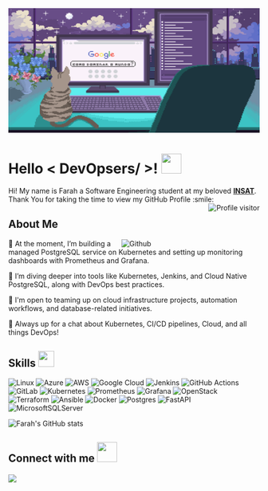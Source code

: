 
<div align="center">
<img width="100%" height = "250px" src="https://github.com/FarahTrigui/FarahTrigui/blob/main/Pixilart%20-%20Live%20on.gif" alt="cover" />
</div>

<h1> Hello < DevOpsers/ >! <img src = "https://raw.githubusercontent.com/MartinHeinz/MartinHeinz/master/wave.gif" width = 40px height=40px> </h1>
  
<div size='20px'> Hi! My name is Farah a Software Engineering student at my beloved <a href="https://www.linkedin.com/school/national-institute-of-applied-science-and-technology/" target="_blank"><b>INSAT</b></a>. Thank You for taking the time to view my GitHub Profile :smile: 
  <a href="https://komarev.com/ghpvc/?username=FarahTrigui">
  <img align="right" src="https://komarev.com/ghpvc/?username=FarahTrigui&label=Visitors&color=0e75b6&style=flat" alt="Profile visitor" />
</a>

</div>

<h2> About Me </h2>

<img width="55%" align="right" alt="Github" src="https://raw.githubusercontent.com/onimur/.github/master/.resources/git-header.svg" />


🔭 At the moment, I’m building a managed PostgreSQL service on Kubernetes and setting up monitoring dashboards with Prometheus and Grafana.

🌱 I’m diving deeper into tools like Kubernetes, Jenkins, and Cloud Native PostgreSQL, along with DevOps best practices.

🤝 I'm open to teaming up on cloud infrastructure projects, automation workflows, and database-related initiatives.

💬 Always up for a chat about Kubernetes, CI/CD pipelines, Cloud, and all things DevOps!

<h2> Skills <img src = "https://media2.giphy.com/media/QssGEmpkyEOhBCb7e1/giphy.gif?cid=ecf05e47a0n3gi1bfqntqmob8g9aid1oyj2wr3ds3mg700bl&rid=giphy.gif" width = 32px height=32px> </h2>

![Linux](https://img.shields.io/badge/Linux-FCC624?style=for-the-badge&logo=linux&logoColor=black)
![Azure](https://img.shields.io/badge/azure-%230072C6.svg?style=for-the-badge&logo=microsoftazure&logoColor=white)
![AWS](https://img.shields.io/badge/Amazon_Web_Services-FF9900?style=for-the-badge&logo=amazonwebservices&logoColor=white)
![Google Cloud](https://img.shields.io/badge/GoogleCloud-%234285F4.svg?style=for-the-badge&logo=google-cloud&logoColor=white)
![Jenkins](https://img.shields.io/badge/jenkins-%232C5263.svg?style=for-the-badge&logo=jenkins&logoColor=white)
![GitHub Actions](https://img.shields.io/badge/github%20actions-%232671E5.svg?style=for-the-badge&logo=githubactions&logoColor=white)
![GitLab](https://img.shields.io/badge/GitLab-330F63?style=for-the-badge&logo=gitlab&logoColor=white)
![Kubernetes](https://img.shields.io/badge/kubernetes-%23326ce5.svg?style=for-the-badge&logo=kubernetes&logoColor=white)
![Prometheus](https://img.shields.io/badge/Prometheus-E6522C?style=for-the-badge&logo=Prometheus&logoColor=white)
![Grafana](https://img.shields.io/badge/grafana-%23F46800.svg?style=for-the-badge&logo=grafana&logoColor=white)
![OpenStack](https://img.shields.io/badge/Openstack-%23f01742.svg?style=for-the-badge&logo=openstack&logoColor=white)
![Terraform](https://img.shields.io/badge/terraform-%235835CC.svg?style=for-the-badge&logo=terraform&logoColor=white)
![Ansible](https://img.shields.io/badge/ansible-%231A1918.svg?style=for-the-badge&logo=ansible&logoColor=white)
![Docker](https://img.shields.io/badge/docker-%230db7ed.svg?style=for-the-badge&logo=docker&logoColor=white)
![Postgres](https://img.shields.io/badge/postgres-%23316192.svg?style=for-the-badge&logo=postgresql&logoColor=white)
![FastAPI](https://img.shields.io/badge/fastapi-109989?style=for-the-badge&logo=FASTAPI&logoColor=white)
![MicrosoftSQLServer](https://img.shields.io/badge/Microsoft%20SQL%20Server-CC2927?style=for-the-badge&logo=microsoft%20sql%20server&logoColor=white)

![Farah's GitHub stats](https://github-readme-stats.vercel.app/api?username=FarahTrigui&show_icons=true&theme=gruvbox)

<h2> Connect with me <img src='https://raw.githubusercontent.com/ShahriarShafin/ShahriarShafin/main/Assets/handshake.gif' width="40px" height=40px> </h2>
<a href = 'https://www.linkedin.com/in/farah-trigui-a4474821a/'> <img width = '32px' align= 'center' src="https://raw.githubusercontent.com/rahulbanerjee26/githubAboutMeGenerator/main/icons/linked-in-alt.svg"/></a> 
<br>

